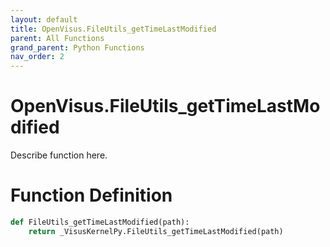 ```yaml
---
layout: default
title: OpenVisus.FileUtils_getTimeLastModified
parent: All Functions
grand_parent: Python Functions
nav_order: 2
---
```


# OpenVisus.FileUtils_getTimeLastModified

Describe function here.

# Function Definition

```python
def FileUtils_getTimeLastModified(path):
    return _VisusKernelPy.FileUtils_getTimeLastModified(path)
```